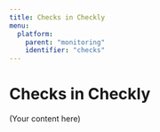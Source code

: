 ```yaml
---
title: Checks in Checkly
menu:
  platform:
    parent: "monitoring"
    identifier: "checks"
---
```

# Checks in Checkly

(Your content here)